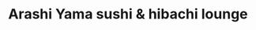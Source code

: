 ---
layout: place
title: "Arashi Yama sushi & hibachi lounge"
permalink: /florida/gainesville/arashi-yama-sushi-hibachi-lounge.html
stateAbbr: FL
stateName: Florida
cityName: Gainesville
place_id: ChIJiYXcMY-76IgRBXkyJ0-y_HQ
photos:
  - name: >-
      places/ChIJiYXcMY-76IgRBXkyJ0-y_HQ/photos/AeeoHcLXt7tjQusZzEm4ZCAo3dDqH_sEf6bfzAPm8I6mHihqyRgBIw0tCUqEIBf6rXIfwX3AdME7Fu6lSnQmjivfUh3V2oZKRY5hDFJZAYh4LDrU6idPjT44At2f8V6f9T99ebSlC75mj0QaxsJx8WQZSvHW_v2yIAZR99IhDHHYu4mxc-uYVu4-u9uzsCy33Z3aL0wOoheLcJ9wIg1C3AFWDYCMIyEoKuAzEtTrKcBxRybNWRhhlbJpyHxI68MIG6P5xFbXv9egAu3cP2f1r4YFcR4qOsfWZGoPe7N-MXOMO_p_8w
    widthPx: 1080
    heightPx: 608
    authorAttributions:
      - displayName: Arashi Yama sushi & hibachi lounge
        uri: https://maps.google.com/maps/contrib/113296692567281495499
        photoUri: >-
          https://lh3.googleusercontent.com/a-/ALV-UjVeiSCWU-xFFkisyFC_E_t0xOYSHaQNEqTMUegShs8JITtHsN8=s100-p-k-no-mo
    flagContentUri: >-
      https://www.google.com/local/imagery/report/?cb_client=maps_api_places.places_api&image_key=!1e10!2sAF1QipMN9MFV5Fou_9z4eQ4nFzJXn8xGLsExqqYKX7jb&hl=en-US
    googleMapsUri: >-
      https://www.google.com/maps/place//data=!3m4!1e2!3m2!1sAF1QipMN9MFV5Fou_9z4eQ4nFzJXn8xGLsExqqYKX7jb!2e10!4m2!3m1!1s0x88e8bb8f31dc8589:0x74fcb24f27327905
  - name: >-
      places/ChIJiYXcMY-76IgRBXkyJ0-y_HQ/photos/AeeoHcK8h729XKyd_JXUb5AmAgCEU-NRmlhVuPqPWpOvONBYhV53ktXEtynXWBZs3uWNT6Xtaz3U6HT5t6vuSRu9kew42fipj8tagQX_NbNPj0gxkHP-OqfdH0KjZJHyjB-xA_ywMTX3lcpxCU3sThEc72YWCUGRhrhqXQgOjDKipDxHWGfkLK7UTsz3LYrB-j5fnxlfumXb5OJADvp7_uyospgcdbHJbhd_azOBWTJJTF-Fz5AkMnEnLaafZ85xpfvOowTOVn8hU4eija0YfRHAlAatTYdvQBMLPZUFBuw-vuFiZw
    widthPx: 4032
    heightPx: 3024
    authorAttributions:
      - displayName: Arashi Yama sushi & hibachi lounge
        uri: https://maps.google.com/maps/contrib/113296692567281495499
        photoUri: >-
          https://lh3.googleusercontent.com/a-/ALV-UjVeiSCWU-xFFkisyFC_E_t0xOYSHaQNEqTMUegShs8JITtHsN8=s100-p-k-no-mo
    flagContentUri: >-
      https://www.google.com/local/imagery/report/?cb_client=maps_api_places.places_api&image_key=!1e10!2sAF1QipNviwgPDshLSQEbiyzTkrBZRPo0i5EsGuM4wsm0&hl=en-US
    googleMapsUri: >-
      https://www.google.com/maps/place//data=!3m4!1e2!3m2!1sAF1QipNviwgPDshLSQEbiyzTkrBZRPo0i5EsGuM4wsm0!2e10!4m2!3m1!1s0x88e8bb8f31dc8589:0x74fcb24f27327905
  - name: >-
      places/ChIJiYXcMY-76IgRBXkyJ0-y_HQ/photos/AeeoHcKHO7rMQhSNbYCQOXUTH2vuUrrCT2u_CT0LsAXMjBB4F-SNLqbcuo0K1-e3cLHLH__ngvf6KkifrjPPSL_2GXERa1NT7DR6L8gqqfE7N8VpzRtJny_yMQ3KgdMg45skQR3Z52hjzk3iBj0ovwJJ0GA2-KUg-SyWux6JoRPl84ZqYlJMYu4heFEj2PrGW_gZ93FWrlHUUHqDrAYsX3OLWOcMrcC0nQeBUkJx78UcNJi8AAA0RKh9jeRVfKKQ3ZcLDjrZ-bKtchunx9Vfr5Ww2osdhjL7mIeJlebCOxwvakgo5g
    widthPx: 3024
    heightPx: 4032
    authorAttributions:
      - displayName: Arashi Yama sushi & hibachi lounge
        uri: https://maps.google.com/maps/contrib/113296692567281495499
        photoUri: >-
          https://lh3.googleusercontent.com/a-/ALV-UjVeiSCWU-xFFkisyFC_E_t0xOYSHaQNEqTMUegShs8JITtHsN8=s100-p-k-no-mo
    flagContentUri: >-
      https://www.google.com/local/imagery/report/?cb_client=maps_api_places.places_api&image_key=!1e10!2sAF1QipMCSdiNL3niZL8Rv2RsNWMXKFJz4WyOmMAVT4uD&hl=en-US
    googleMapsUri: >-
      https://www.google.com/maps/place//data=!3m4!1e2!3m2!1sAF1QipMCSdiNL3niZL8Rv2RsNWMXKFJz4WyOmMAVT4uD!2e10!4m2!3m1!1s0x88e8bb8f31dc8589:0x74fcb24f27327905
  - name: >-
      places/ChIJiYXcMY-76IgRBXkyJ0-y_HQ/photos/AeeoHcI-syi97QV8qnRwBD1vbtM4XMmdyBPZqnVvgx4_UHihYVk_p8R8gQqr8-uKShW-aH7-FF1ru3p2fezyDPPjKL-IoSpiQecq1JgusOWb5rCP5QbnMp9vRXjPpJXdwP7hKrF898zqGTAi8KEdTUZnpb-sNyX47_zoCkbaiWDHPyZu8UsjgkydIUd820IPIcIMAazVQ0KpObk6oMDvmytunPZFlV2fuoeqJ80L2A8MtVvaSUokfxKao99Mj3abupaeSK3cDSG3EDx-buyTUgEfqa0DZ5KdaKtTvbIlbSclMP1mQVsE95BGFuEkRtrgjHoIcyu668RbwHO0egQPtlN6LEV2WcVpX9id5ygAG975MptTGSJUB3HNdcLsSSu1ifArUfFSwQYwMIB8swebDcsu62N6WcPqQUtvJP-pnMVNOzy4Cw
    widthPx: 4032
    heightPx: 3024
    authorAttributions:
      - displayName: claire freeman
        uri: https://maps.google.com/maps/contrib/101306799082041117666
        photoUri: >-
          https://lh3.googleusercontent.com/a/ACg8ocLsg-5Jt188gPoJ-pxiSJyvidrakbMYiCpArjLLeFk8Wi7p=s100-p-k-no-mo
    flagContentUri: >-
      https://www.google.com/local/imagery/report/?cb_client=maps_api_places.places_api&image_key=!1e10!2sCIHM0ogKEICAgMDw2ZGvfw&hl=en-US
    googleMapsUri: >-
      https://www.google.com/maps/place//data=!3m4!1e2!3m2!1sCIHM0ogKEICAgMDw2ZGvfw!2e10!4m2!3m1!1s0x88e8bb8f31dc8589:0x74fcb24f27327905
  - name: >-
      places/ChIJiYXcMY-76IgRBXkyJ0-y_HQ/photos/AeeoHcK9v-7cBOQQqpyxzEbbKipS7APVLGLH6YdYp1Wi00co3U4cn4D72zxR6TtPh7Jotat4tsBcYWX8nR-oNH6MIOmiXWV5ZFihI09NwRWnwg6V3b08f9qQiVDEKwpQOOOA9caEis1DyYXLw97RCAUkqncLovGy98azNz7RZH6dM0XMDdqPCep2sI7t18poACp8xIyo5tUAj4DHN2E2abt-b4U80grS9w_zkrfvUZmdKrFRzxn5EidYDSuLBKpWU1T3GtTrFXwTz4aF2PHHvDPWy4wdr7dEwsQLp8rS1EqGtq8AuqpTf30gITcKGIW9ZTl-WnfPeizWieLtATvGaz-k6sHrwC46Amu971fbRrMTR6R_g9CyJqFJnPxHCH6tiaYslGl0g9Csx3F4eWDd2jNoJBI6AnzE8IRcYKEVLAoAI4LRZQ
    widthPx: 4032
    heightPx: 3024
    authorAttributions:
      - displayName: claire freeman
        uri: https://maps.google.com/maps/contrib/101306799082041117666
        photoUri: >-
          https://lh3.googleusercontent.com/a/ACg8ocLsg-5Jt188gPoJ-pxiSJyvidrakbMYiCpArjLLeFk8Wi7p=s100-p-k-no-mo
    flagContentUri: >-
      https://www.google.com/local/imagery/report/?cb_client=maps_api_places.places_api&image_key=!1e10!2sCIHM0ogKEICAgMDw2ZGvXw&hl=en-US
    googleMapsUri: >-
      https://www.google.com/maps/place//data=!3m4!1e2!3m2!1sCIHM0ogKEICAgMDw2ZGvXw!2e10!4m2!3m1!1s0x88e8bb8f31dc8589:0x74fcb24f27327905
  - name: >-
      places/ChIJiYXcMY-76IgRBXkyJ0-y_HQ/photos/AeeoHcL0TAlQld0BSsUs2PQtTvNTCEu0R694OxLeog1VUdGAYk0zT9R7VO_tG-wEULUHyF6Sl2HlLZNQSqKxtIwQt4GgDOKJcc6ixgDZ6Td8FqiLZ27eGSvyLiBa4artRFDhUS4seYJivf_SM3OHa17DExUC0AY9evLibAboCYJiWSMUvME5PAIe6Q4P2Gx5nh-fVHU7-Zw7ttglffJu-5idb5QW3yvNjGAttMvC3XI7g6maUT5Cs6X5quWdxO0wTF1EqgUpl5eakFYZnHMQlHktsTNoMLGJtPN71zgBLoNx62MVtA
    widthPx: 4032
    heightPx: 3024
    authorAttributions:
      - displayName: Arashi Yama sushi & hibachi lounge
        uri: https://maps.google.com/maps/contrib/113296692567281495499
        photoUri: >-
          https://lh3.googleusercontent.com/a-/ALV-UjVeiSCWU-xFFkisyFC_E_t0xOYSHaQNEqTMUegShs8JITtHsN8=s100-p-k-no-mo
    flagContentUri: >-
      https://www.google.com/local/imagery/report/?cb_client=maps_api_places.places_api&image_key=!1e10!2sAF1QipMdmtkVo71mv1EuqgWLLhOuGb3TpQUQjivJofJE&hl=en-US
    googleMapsUri: >-
      https://www.google.com/maps/place//data=!3m4!1e2!3m2!1sAF1QipMdmtkVo71mv1EuqgWLLhOuGb3TpQUQjivJofJE!2e10!4m2!3m1!1s0x88e8bb8f31dc8589:0x74fcb24f27327905
  - name: >-
      places/ChIJiYXcMY-76IgRBXkyJ0-y_HQ/photos/AeeoHcLFPlmYIgrgDi8GFRHhTYs2IsoLZC7hn7lCTOzrB2jfzbhKO3XTX3z76JhYgm0WdTV9kJrQd_91aNA0eWVygEYcMkyDAxwIQAXB0SB1dP6BP9s_tGcrRmjAngcN3FynoTrX9AUrIOQihQOf_gqIStcoItlzkRBDfOY3nrzUk5QPhoO2RuuaTkGR2MaH1o6jXIhbbpe672-wfw7E3siRUS7x9GXFOnU1ovVZJ0JsDJWM1gKLGnAEBWvGAQsrZFbVS5bN-eExRwMYwsceHbymx3omw5F-FanI-bjDfx46ABK1ig
    widthPx: 4032
    heightPx: 3024
    authorAttributions:
      - displayName: Arashi Yama sushi & hibachi lounge
        uri: https://maps.google.com/maps/contrib/113296692567281495499
        photoUri: >-
          https://lh3.googleusercontent.com/a-/ALV-UjVeiSCWU-xFFkisyFC_E_t0xOYSHaQNEqTMUegShs8JITtHsN8=s100-p-k-no-mo
    flagContentUri: >-
      https://www.google.com/local/imagery/report/?cb_client=maps_api_places.places_api&image_key=!1e10!2sAF1QipPquKGnKXsBKpRGaZwapQ6CQix89fG2cWoTRGX-&hl=en-US
    googleMapsUri: >-
      https://www.google.com/maps/place//data=!3m4!1e2!3m2!1sAF1QipPquKGnKXsBKpRGaZwapQ6CQix89fG2cWoTRGX-!2e10!4m2!3m1!1s0x88e8bb8f31dc8589:0x74fcb24f27327905
  - name: >-
      places/ChIJiYXcMY-76IgRBXkyJ0-y_HQ/photos/AeeoHcI8jIRHyXf1605uHzoEniuvXQPidi-7vHgHlDW8uDmGf4qpQfUnb7OLvILX-xAtc8UbMk0smNK7AORsOZFsLBRQVzs-G-sufbeUM_pCcX5CvbRorrmLOYWN69p2RbNFGZ7hD5cc22PchiY41ub2VPeEAd9dnMaivdGXy5RXKWvs_eZD93kbabQdJdHGEbDGr5b7_W5IsjJALXJdlflxKEDcTUuvd_0I3sIavnlJt55pbMLlP2QIqnmP7js6l1F4HNEcZpQ_uMHsMja4qpWY0thlgIgZYLPl9ngxS2Hqms_MOg
    widthPx: 3024
    heightPx: 4032
    authorAttributions:
      - displayName: Arashi Yama sushi & hibachi lounge
        uri: https://maps.google.com/maps/contrib/113296692567281495499
        photoUri: >-
          https://lh3.googleusercontent.com/a-/ALV-UjVeiSCWU-xFFkisyFC_E_t0xOYSHaQNEqTMUegShs8JITtHsN8=s100-p-k-no-mo
    flagContentUri: >-
      https://www.google.com/local/imagery/report/?cb_client=maps_api_places.places_api&image_key=!1e10!2sAF1QipNrejP_8wlp4RIkvnIY8ayehRZ6czWUZZHYDVk3&hl=en-US
    googleMapsUri: >-
      https://www.google.com/maps/place//data=!3m4!1e2!3m2!1sAF1QipNrejP_8wlp4RIkvnIY8ayehRZ6czWUZZHYDVk3!2e10!4m2!3m1!1s0x88e8bb8f31dc8589:0x74fcb24f27327905
  - name: >-
      places/ChIJiYXcMY-76IgRBXkyJ0-y_HQ/photos/AeeoHcIQXwl72XqUG4YUfNjNR0D_3vsFzGLL4vY5foLn8gaFfHkKps5xpn1bZqt6kvSYyXp05vDF3trQXXGTust6Fl1SrsECGF7mx1M8CJVb842IACVyBX3OUsl_NwwQ23C6LiCzgOtdd2W18pTOxfo_5jjNPQBw3jBXA3yIPt5B0kZK_f7g7Wd-FIfaee0zhb-_hBafSPKrKES-orj9nF4PPzxY8PVhS9YEezgY0ZRPZKmDzomWQg93U5zM4fzxs8_NRxnfSgNXAO-QUksJuHya3OT2rr7ncANioPkXfsI2McCSGA
    widthPx: 3024
    heightPx: 4032
    authorAttributions:
      - displayName: Arashi Yama sushi & hibachi lounge
        uri: https://maps.google.com/maps/contrib/113296692567281495499
        photoUri: >-
          https://lh3.googleusercontent.com/a-/ALV-UjVeiSCWU-xFFkisyFC_E_t0xOYSHaQNEqTMUegShs8JITtHsN8=s100-p-k-no-mo
    flagContentUri: >-
      https://www.google.com/local/imagery/report/?cb_client=maps_api_places.places_api&image_key=!1e10!2sAF1QipPgAoH52toGS93X_RTC1D40T_DFY2AmfJ-_lv2B&hl=en-US
    googleMapsUri: >-
      https://www.google.com/maps/place//data=!3m4!1e2!3m2!1sAF1QipPgAoH52toGS93X_RTC1D40T_DFY2AmfJ-_lv2B!2e10!4m2!3m1!1s0x88e8bb8f31dc8589:0x74fcb24f27327905
  - name: >-
      places/ChIJiYXcMY-76IgRBXkyJ0-y_HQ/photos/AeeoHcKo5GG0EyM3XSTjcdV3fxO4dDmHsQs2S09oRlW5YXY_uF37aSR-x7IOpr_oGf9nCrNFB1XjNV4fhkmafxaoPGl_wD83WWSw9bRQ1okynJ0U2uRVLZTWOf-SvFepj55dlO1E8qQclA8nERKVhGLg-0yjDjzcEIbeDQSfRDy95RpGeAXBfDbu0V--qY5OvTCvx8Moz5F51iBBunTPr-JhLQL9Vj4oba_FkaQnfh67n5S6IbtYgZhAeltDDfYKWDKCn0Z3CA-zniD0dX8dQDKS5uYxaLzatD87KqttB0A0kjo-UA
    widthPx: 3024
    heightPx: 4032
    authorAttributions:
      - displayName: Arashi Yama sushi & hibachi lounge
        uri: https://maps.google.com/maps/contrib/113296692567281495499
        photoUri: >-
          https://lh3.googleusercontent.com/a-/ALV-UjVeiSCWU-xFFkisyFC_E_t0xOYSHaQNEqTMUegShs8JITtHsN8=s100-p-k-no-mo
    flagContentUri: >-
      https://www.google.com/local/imagery/report/?cb_client=maps_api_places.places_api&image_key=!1e10!2sAF1QipO-jiJv2yzSwfpexHE5-ZX-CQks5T0IZsJmCbNv&hl=en-US
    googleMapsUri: >-
      https://www.google.com/maps/place//data=!3m4!1e2!3m2!1sAF1QipO-jiJv2yzSwfpexHE5-ZX-CQks5T0IZsJmCbNv!2e10!4m2!3m1!1s0x88e8bb8f31dc8589:0x74fcb24f27327905
address: 4780 NW 39th Ave suite 1, Gainesville, FL 32606, USA
street: 4780 NW 39th Ave suite 1
city: Gainesville
state: FL
zip: '32606'
country: USA
neighborhood: null
latitude: '29.688999'
longitude: '-82.394097'
accessibility_options:
  wheelchairAccessibleParking: true
  wheelchairAccessibleEntrance: true
  wheelchairAccessibleRestroom: true
  wheelchairAccessibleSeating: true
business_status: OPERATIONAL
name: Arashi Yama sushi & hibachi lounge
google_maps_links:
  directionsUri: >-
    https://www.google.com/maps/dir//''/data=!4m7!4m6!1m1!4e2!1m2!1m1!1s0x88e8bb8f31dc8589:0x74fcb24f27327905!3e0
  placeUri: https://maps.google.com/?cid=8429808655560505605
  writeAReviewUri: >-
    https://www.google.com/maps/place//data=!4m3!3m2!1s0x88e8bb8f31dc8589:0x74fcb24f27327905!12e1
  reviewsUri: >-
    https://www.google.com/maps/place//data=!4m4!3m3!1s0x88e8bb8f31dc8589:0x74fcb24f27327905!9m1!1b1
  photosUri: >-
    https://www.google.com/maps/place//data=!4m3!3m2!1s0x88e8bb8f31dc8589:0x74fcb24f27327905!10e5
primary_type: Japanese Restaurant
opening_hours:
  regular: null
  current: null
secondary_opening_hours:
  regular:
    weekdayDescriptions: null
    type: null
  current:
    weekdayDescriptions: null
    type: null
phone: (352) 505-6000
price_level: PRICE_LEVEL_MODERATE
price_range: $20 &ndash; $30
rating: '4.6'
rating_count: 361
website: null
description: null
reviews:
  - name: >-
      places/ChIJiYXcMY-76IgRBXkyJ0-y_HQ/reviews/ChdDSUhNMG9nS0VJQ0FnTUNRNzYzMHhBRRAB
    relativePublishTimeDescription: a month ago
    rating: 5
    text:
      text: >-
        We have been to this place a couple times now and will be going back!
        The food and service is amazing. While the price may be a bit higher
        here than other places, it is well worth every penny. This is the best
        sushi I have tried here! My favorite is the lobster bomb roll.

        The most recent time we went was for Valentine’s Day and ordered quite a
        bit of food that came with the dinner package. The rolls in the photos
        below are from the Valentines special dinner, but are on the normal
        menus as well.

        The lobster bomb roll is the middle roll in the photo with 3 sushi
        rolls. The others were amazing, but the lobster bomb roll beat
        everything we ordered!

        I definitely recommend this place if you are looking to go out and dress
        up for a nicer dinner or date. We will be back!

        The rolls in the photos are:

        Lobster bomb Roll

        Out of control Roll

        Volcano Roll

        Sex in the moon Roll

        Sweet Heart roll
      languageCode: en
    originalText:
      text: >-
        We have been to this place a couple times now and will be going back!
        The food and service is amazing. While the price may be a bit higher
        here than other places, it is well worth every penny. This is the best
        sushi I have tried here! My favorite is the lobster bomb roll.

        The most recent time we went was for Valentine’s Day and ordered quite a
        bit of food that came with the dinner package. The rolls in the photos
        below are from the Valentines special dinner, but are on the normal
        menus as well.

        The lobster bomb roll is the middle roll in the photo with 3 sushi
        rolls. The others were amazing, but the lobster bomb roll beat
        everything we ordered!

        I definitely recommend this place if you are looking to go out and dress
        up for a nicer dinner or date. We will be back!

        The rolls in the photos are:

        Lobster bomb Roll

        Out of control Roll

        Volcano Roll

        Sex in the moon Roll

        Sweet Heart roll
      languageCode: en
    authorAttribution:
      displayName: Hailey Balotin
      uri: https://www.google.com/maps/contrib/103238557846809782176/reviews
      photoUri: >-
        https://lh3.googleusercontent.com/a/ACg8ocKgk5THuN6NOgEcSnr9S1cv3VyBsibjMXmOXLXII3lvxQsomQ=s128-c0x00000000-cc-rp-mo-ba3
    publishTime: '2025-03-08T05:31:42.741208Z'
    flagContentUri: >-
      https://www.google.com/local/review/rap/report?postId=ChdDSUhNMG9nS0VJQ0FnTUNRNzYzMHhBRRAB&d=17924085&t=1
    googleMapsUri: >-
      https://www.google.com/maps/reviews/data=!4m6!14m5!1m4!2m3!1sChdDSUhNMG9nS0VJQ0FnTUNRNzYzMHhBRRAB!2m1!1s0x88e8bb8f31dc8589:0x74fcb24f27327905
  - name: >-
      places/ChIJiYXcMY-76IgRBXkyJ0-y_HQ/reviews/ChdDSUhNMG9nS0VJQ0FnTUNnbk95Zjh3RRAB
    relativePublishTimeDescription: a month ago
    rating: 5
    text:
      text: >-
        Today, Valentine’s Day 2025, was the first time my husband and I have
        eaten here, a sushi restaurant less than 2 miles away from our home. It
        was pretty amazing.

        The menu was special for today, and to put it mildly, the amount of food
        for the Valentine’s Day special is enough for a small village.

        For starters (after we chose which meal for 2 we wanted), we were
        brought cool chopsticks, not typical ones made of crappy balsa wood that
        you have to rip apart. Awesome!

        There was so much food I don’t know where to start. Miso soup? A+

        Hibachi shrimp with fried rice and veggies? A+

        Sushi…at least 3 different kinds beautifully presented on 3 huge
        platters? Fresh tuna salad.  A+

        After feasting on everything, we persuaded the kind waiter not to waste
        bringing us dessert. Instead he brought us 3 carry out boxes.

        For the record, there are 20 hibachied (not sure how to make word
        ‘hibachi’ into a verb) shrimp in my refrigerator now along with the
        hibachied veggies, the raw tuna, salmon and other things that we
        couldn’t finish in one sitting without medical intervention required.
        The leftovers will feed us for 3 days and I’m not joking. Insanity!

        The service was fabulous despite the entire place being a madhouse on
        Valentine’s Day. Can’t wait to go back and eat a normal meal there!
      languageCode: en
    originalText:
      text: >-
        Today, Valentine’s Day 2025, was the first time my husband and I have
        eaten here, a sushi restaurant less than 2 miles away from our home. It
        was pretty amazing.

        The menu was special for today, and to put it mildly, the amount of food
        for the Valentine’s Day special is enough for a small village.

        For starters (after we chose which meal for 2 we wanted), we were
        brought cool chopsticks, not typical ones made of crappy balsa wood that
        you have to rip apart. Awesome!

        There was so much food I don’t know where to start. Miso soup? A+

        Hibachi shrimp with fried rice and veggies? A+

        Sushi…at least 3 different kinds beautifully presented on 3 huge
        platters? Fresh tuna salad.  A+

        After feasting on everything, we persuaded the kind waiter not to waste
        bringing us dessert. Instead he brought us 3 carry out boxes.

        For the record, there are 20 hibachied (not sure how to make word
        ‘hibachi’ into a verb) shrimp in my refrigerator now along with the
        hibachied veggies, the raw tuna, salmon and other things that we
        couldn’t finish in one sitting without medical intervention required.
        The leftovers will feed us for 3 days and I’m not joking. Insanity!

        The service was fabulous despite the entire place being a madhouse on
        Valentine’s Day. Can’t wait to go back and eat a normal meal there!
      languageCode: en
    authorAttribution:
      displayName: Susan Gruner
      uri: https://www.google.com/maps/contrib/100244968641251245823/reviews
      photoUri: >-
        https://lh3.googleusercontent.com/a-/ALV-UjWegTEtPQEHc6xGsvcuy2tIgcgLZKviyHXu_lWMnBO2yaT7H6cU=s128-c0x00000000-cc-rp-mo-ba3
    publishTime: '2025-02-15T20:23:09.625861Z'
    flagContentUri: >-
      https://www.google.com/local/review/rap/report?postId=ChdDSUhNMG9nS0VJQ0FnTUNnbk95Zjh3RRAB&d=17924085&t=1
    googleMapsUri: >-
      https://www.google.com/maps/reviews/data=!4m6!14m5!1m4!2m3!1sChdDSUhNMG9nS0VJQ0FnTUNnbk95Zjh3RRAB!2m1!1s0x88e8bb8f31dc8589:0x74fcb24f27327905
  - name: >-
      places/ChIJiYXcMY-76IgRBXkyJ0-y_HQ/reviews/ChZDSUhNMG9nS0VJQ0FnSUQzOF9yOGFBEAE
    relativePublishTimeDescription: 2 weeks ago
    rating: 5
    text:
      text: >-
        Passing through Gainesville, looking for good sushi. This place exceeded
        my expectations. I’m no amateur sushi eater, so I expect good, fresh
        ingredients. I always order any rolls with spicy tuna. I ordered their
        most popular roll- the Out Of Control Roll- containing tuna, salmon,
        yellowtail and tobiko wrapped in soy paper with flakes, scallions, eel
        sauce and kimshee on top. $17 and worth every penny. I also ordered the
        Hard Rock Roll for $16 and had spicy tuna, avocado wrapped in soy paper
        with Bang Bang shrimp and mango salsa on top. Spicy and spectacular!
        Rounded out with two spicy tuna hand/regular rolls. Kenny, the server,
        was fabulous and made some good recommendations. This is among the best
        sushi I’ve ever tasted. Restaurant atmosphere was great too. I shall
        return!

        *Update…i did return! And i got pics. Plus tried new rolls.
      languageCode: en
    originalText:
      text: >-
        Passing through Gainesville, looking for good sushi. This place exceeded
        my expectations. I’m no amateur sushi eater, so I expect good, fresh
        ingredients. I always order any rolls with spicy tuna. I ordered their
        most popular roll- the Out Of Control Roll- containing tuna, salmon,
        yellowtail and tobiko wrapped in soy paper with flakes, scallions, eel
        sauce and kimshee on top. $17 and worth every penny. I also ordered the
        Hard Rock Roll for $16 and had spicy tuna, avocado wrapped in soy paper
        with Bang Bang shrimp and mango salsa on top. Spicy and spectacular!
        Rounded out with two spicy tuna hand/regular rolls. Kenny, the server,
        was fabulous and made some good recommendations. This is among the best
        sushi I’ve ever tasted. Restaurant atmosphere was great too. I shall
        return!

        *Update…i did return! And i got pics. Plus tried new rolls.
      languageCode: en
    authorAttribution:
      displayName: claire freeman
      uri: https://www.google.com/maps/contrib/101306799082041117666/reviews
      photoUri: >-
        https://lh3.googleusercontent.com/a/ACg8ocLsg-5Jt188gPoJ-pxiSJyvidrakbMYiCpArjLLeFk8Wi7p=s128-c0x00000000-cc-rp-mo-ba3
    publishTime: '2025-03-26T23:18:43.606321Z'
    flagContentUri: >-
      https://www.google.com/local/review/rap/report?postId=ChZDSUhNMG9nS0VJQ0FnSUQzOF9yOGFBEAE&d=17924085&t=1
    googleMapsUri: >-
      https://www.google.com/maps/reviews/data=!4m6!14m5!1m4!2m3!1sChZDSUhNMG9nS0VJQ0FnSUQzOF9yOGFBEAE!2m1!1s0x88e8bb8f31dc8589:0x74fcb24f27327905
  - name: >-
      places/ChIJiYXcMY-76IgRBXkyJ0-y_HQ/reviews/ChdDSUhNMG9nS0VJQ0FnSUNMOUkzc25RRRAB
    relativePublishTimeDescription: 6 months ago
    rating: 5
    text:
      text: >-
        Didn’t expect to find such high quality food in a college town! Blue fin
        o-toro, uni, Fargo salmon, truffle…. Menu is innovative with a wide
        range of flavors. Staffs are friendly and helpful.  Ambience is posh and
        inviting. Chu chu lobster, uni bomb, sweet 16 and crispy bok choy are
        some of my favorites. Loved this restaurant so much that after
        Thursday’s dinner, we returned on Saturday for lunch. If you are in
        Gainesville and you love Japanese food, Arashi Yama is place not to be
        missed!
      languageCode: en
    originalText:
      text: >-
        Didn’t expect to find such high quality food in a college town! Blue fin
        o-toro, uni, Fargo salmon, truffle…. Menu is innovative with a wide
        range of flavors. Staffs are friendly and helpful.  Ambience is posh and
        inviting. Chu chu lobster, uni bomb, sweet 16 and crispy bok choy are
        some of my favorites. Loved this restaurant so much that after
        Thursday’s dinner, we returned on Saturday for lunch. If you are in
        Gainesville and you love Japanese food, Arashi Yama is place not to be
        missed!
      languageCode: en
    authorAttribution:
      displayName: Ada Knecht
      uri: https://www.google.com/maps/contrib/104930514003433369100/reviews
      photoUri: >-
        https://lh3.googleusercontent.com/a-/ALV-UjXQ4GfoID5tC0CXf3T4qEvJ0ZGWMo5ipq2FxYRDV9KyaemfD69dWw=s128-c0x00000000-cc-rp-mo-ba4
    publishTime: '2024-09-29T21:38:47.263525Z'
    flagContentUri: >-
      https://www.google.com/local/review/rap/report?postId=ChdDSUhNMG9nS0VJQ0FnSUNMOUkzc25RRRAB&d=17924085&t=1
    googleMapsUri: >-
      https://www.google.com/maps/reviews/data=!4m6!14m5!1m4!2m3!1sChdDSUhNMG9nS0VJQ0FnSUNMOUkzc25RRRAB!2m1!1s0x88e8bb8f31dc8589:0x74fcb24f27327905
  - name: >-
      places/ChIJiYXcMY-76IgRBXkyJ0-y_HQ/reviews/ChdDSUhNMG9nS0VJQ0FnSURuNnJTV3hnRRAB
    relativePublishTimeDescription: 6 months ago
    rating: 5
    text:
      text: >-
        The presentation of the hamachi toro was so beautiful and tasted
        wonderful. The best fish I’ve had in Gainesville by far. Don’t waste
        your time downtown. From the silverware and plating to the beautiful
        fish lanterns, we enjoy this spot very much. 10/10 recommend for date
        night or family night!
      languageCode: en
    originalText:
      text: >-
        The presentation of the hamachi toro was so beautiful and tasted
        wonderful. The best fish I’ve had in Gainesville by far. Don’t waste
        your time downtown. From the silverware and plating to the beautiful
        fish lanterns, we enjoy this spot very much. 10/10 recommend for date
        night or family night!
      languageCode: en
    authorAttribution:
      displayName: Kate B
      uri: https://www.google.com/maps/contrib/103321193425427089656/reviews
      photoUri: >-
        https://lh3.googleusercontent.com/a/ACg8ocK0Nl1YBTzIccOXL0atrWSXOJkChWaS6zexOQ_x-zDOa5-OCg=s128-c0x00000000-cc-rp-mo
    publishTime: '2024-10-05T02:27:07.611501Z'
    flagContentUri: >-
      https://www.google.com/local/review/rap/report?postId=ChdDSUhNMG9nS0VJQ0FnSURuNnJTV3hnRRAB&d=17924085&t=1
    googleMapsUri: >-
      https://www.google.com/maps/reviews/data=!4m6!14m5!1m4!2m3!1sChdDSUhNMG9nS0VJQ0FnSURuNnJTV3hnRRAB!2m1!1s0x88e8bb8f31dc8589:0x74fcb24f27327905
parking_options:
  freeParkingLot: true
  freeStreetParking: true
payment_options:
  acceptsCreditCards: true
  acceptsDebitCards: true
  acceptsCashOnly: false
  acceptsNfc: true
allow_dogs: null
curbside_pickup: null
delivery: true
dine_in: true
good_for_children: true
good_for_groups: true
good_for_sports: false
live_music: false
menu_for_children: null
outdoor_seating: false
reservable: true
restroom: true
serves_beer: true
serves_breakfast: null
serves_brunch: true
serves_cocktails: true
serves_coffee: null
serves_dinner: true
serves_dessert: true
serves_lunch: true
serves_vegetarian_food: true
serves_wine: true
takeout: true

---